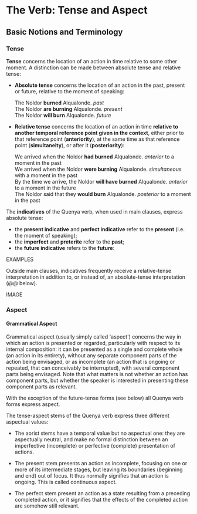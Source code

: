 # The Verb: Tense and Aspect

## Basic Notions and Terminology

### Tense

**Tense** concerns the location of an action in time relative to some other moment. A distinction can be made between absolute tense and relative tense:

+ **Absolute tense** concerns the location of an action in the past, present or future, relative to the moment of speaking:

	The Noldor **burned** Alqualonde. *past*<br>
	The Noldor **are burning** Alqualonde. *present*<br>
	The Noldor **will burn** Alqualonde. *future*
	
+ **Relative tense** concerns the location of an action in time **relative to another temporal reference point given in the context**, either prior to that reference point (**anteriority**), at the same time as that reference point (**simultaneity**), or after it (**posteriority**):

	We arrived when the Noldor **had burned** Alqualonde. *anterior* to a moment in the past<br>
	We arrived when the Noldor **were burning** Alqualonde. *simultaneous* with a moment in the past<br>
	By the time we arrive, the Noldor **will have burned** Alqualonde. *anterior* to a moment in the future<br>
	The Noldor said that they **would burn** Alqualonde. *posterior* to a moment in the past
	
The **indicatives** of the Quenya verb, when used in main clauses, express absolute tense:

+ the **present indicative** and **perfect indicative** refer to the **present** (i.e. the moment of speaking);
+ the **imperfect** and **preterite** refer to the **past**;
+ the **future indicative** refers to the **future**:

EXAMPLES

Outside main clauses, indicatives frequently receive a relative-tense interpretation in addition to, or instead of, an absolute-tense interpretation (@@ below).

<!---
**Moods other than the indicative** (i.e. the subjunctive, optative and imperative) and **non-finite forms of the verb** (infinitives, participles and verbal adjectives), **do not inherently express tense**, but only aspect. Their aspectual value, however, may lead to a relative-tense interpretation (@@ below).
--->

IMAGE

### Aspect

#### Grammatical Aspect

Grammatical aspect (usually simply called 'aspect') concerns the way in which an action is presented or regarded, particularly with respect to its internal composition: it can be presented as a single and complete whole (an action in its entirety), without any separate component parts of the action being envisaged, or as incomplete (an action that is ongoing or repeated, that can conceivably be interrupted), with several component parts being envisaged. Note that what matters is not whether an action has component parts, but whether the speaker is interested in presenting these component parts as relevant.

With the exception of the future-tense forms (see below) all Quenya verb forms express aspect.

The tense-aspect stems of the Quenya verb express three different aspectual values:

+ The aorist stems have a temporal value but no aspectual one: they are aspectually neutral, and make no formal distinction between an imperfective (incomplete) or perfective (complete) presentation of actions.

+ The present stem presents an action as incomplete, focusing on one or more of its intermediate stages, but leaving its boundaries (beginning and end) out of focus. It thus normally signifies that an action is ongoing. This is called continuous aspect.

+ The perfect stem present an action as a state resulting from a preceding completed action, or it signifies that the effects of the completed action are somehow still relevant.